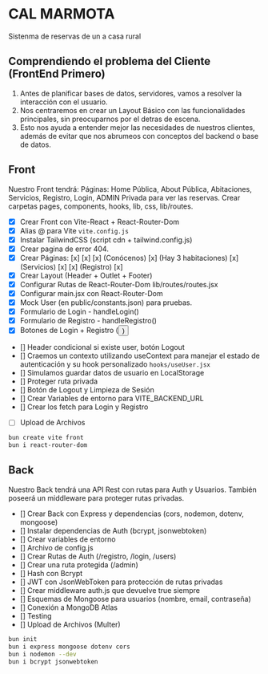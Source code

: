 # CAL MARMOTA
Sistenma de reservas de un a casa rural 

## Comprendiendo el problema del Cliente (FrontEnd Primero)

 1. Antes de planificar bases de datos, servidores, vamos a resolver la interacción con el usuario.
 2. Nos centraremos en crear un Layout Básico con las funcionalidades principales, sin preocuparnos por el detras de escena.
 3. Esto nos ayuda a entender mejor las necesidades de nuestros clientes, además de evitar que nos abrumeos con conceptos del backend o base de datos.


## Front

Nuestro Front tendrá:
Páginas: Home Pública, About Pública, Abitaciones, Servicios, Registro, Login, ADMIN Privada para ver las reservas.
Crear carpetas pages, components, hooks, lib, css, lib/routes.

- [x] Crear Front con Vite-React + React-Router-Dom
- [x] Alias @ para Vite `vite.config.js`
- [x] Instalar TailwindCSS (script cdn + tailwind.config.js)
- [x] Crear pagina de error 404.
- [x] Crear Páginas:
        [x]<Layout>
        [x]<Home>
        [x]<About> (Conócenos)
        [x]<Rooms> (Hay 3 habitaciones)
        [x]<Services> (Servicios)
        [x]<Login>
        [x]<Register> (Registro)
        [x]<Admin>
- [x] Crear Layout (Header + Outlet + Footer)
- [x] Configurar Rutas de React-Router-Dom lib/routes/routes.jsx
- [x] Configurar main.jsx con React-Router-Dom <RouterProvider router={router} />
- [x] Mock User (en public/constants.json) para pruebas.
- [x] Formulario de Login - handleLogin()
- [x] Formulario de Registro - handleRegistro()
- [x] Botones de Login + Registro (<Button>)
- [] Header condicional si existe user, botón Logout
- [] Craemos un contexto utilizando useContext para manejar el estado de autenticación y su hook personalizado `hooks/useUser.jsx`
- [] Simulamos guardar datos de usuario en LocalStorage
- [] Proteger ruta privada <PrivateRoute>
- [] Botón de Logout y Limpieza de Sesión
- [] Crear Variables de entorno para VITE_BACKEND_URL
- [] Crear los fetch para Login y Registro
- [ ] Upload de Archivos

```bash
bun create vite front
bun i react-router-dom
```

## Back

Nuestro Back tendrá una API Rest con rutas para Auth y Usuarios. También poseerá un middleware para proteger rutas privadas.

- [] Crear Back con Express y dependencias (cors, nodemon, dotenv, mongoose)
- [] Instalar dependencias de Auth (bcrypt, jsonwebtoken)
- [] Crear variables de entorno
- [] Archivo de config.js
- [] Crear Rutas de Auth (/registro, /login, /users)
- [] Crear una ruta protegida (/admin)
- [] Hash con Bcrypt
- [] JWT con JsonWebToken para protección de rutas privadas
- [] Crear middleware auth.js que devuelve true siempre
- [] Esquemas de Mongoose para usuarios (nombre, email, contraseña)
- [] Conexión a MongoDB Atlas
- [] Testing
- [] Upload de Archivos (Multer)


```bash
bun init
bun i express mongoose dotenv cors
bun i nodemon --dev
bun i bcrypt jsonwebtoken
```